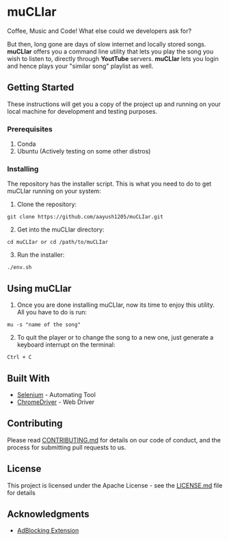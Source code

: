 # muCLIar

Coffee, Music and Code! What else could we developers ask for?

But then, long gone are days of slow internet and locally stored songs. **muCLIar** offers you a command line utility that lets you play the song you wish to listen to, directly through **YoutTube** servers. **muCLIar** lets you login and hence plays your "similar song" playlist as well. 


## Getting Started

These instructions will get you a copy of the project up and running on your local machine for development and testing purposes.

### Prerequisites

1. Conda
2. Ubuntu (Actively testing on some other distros)

### Installing

The repository has the installer script. This is what you need to do to get muCLIar running on your system:

1. Clone the repository:

```
git clone https://github.com/aayush1205/muCLIar.git
```

2. Get into the muCLIar directory:

```
cd muCLIar or cd /path/to/muCLIar
```

3. Run the installer: 
```
./env.sh
```

## Using muCLIar

1. Once you are done installing muCLIar, now its time to enjoy this utility. All you have to do is run:

```
mu -s "name of the song"
```

2. To quit the player or to change the song to a new one, just generate a keyboard interrupt on the terminal:

```
Ctrl + C
```

## Built With

* [Selenium](https://selenium.dev/) - Automating Tool
* [ChromeDriver](https://chromedriver.chromium.org/) - Web Driver

## Contributing

Please read [CONTRIBUTING.md](https://gist.github.com/PurpleBooth/b24679402957c63ec426) for details on our code of conduct, and the process for submitting pull requests to us.


## License

This project is licensed under the Apache License - see the [LICENSE.md](LICENSE.md) file for details

## Acknowledgments

* [AdBlocking Extension](https://chrome.google.com/webstore/detail/video-ad-blocker-plus-for/hegneaniplmfjcmohoclabblbahcbjoe?hl=en) 

